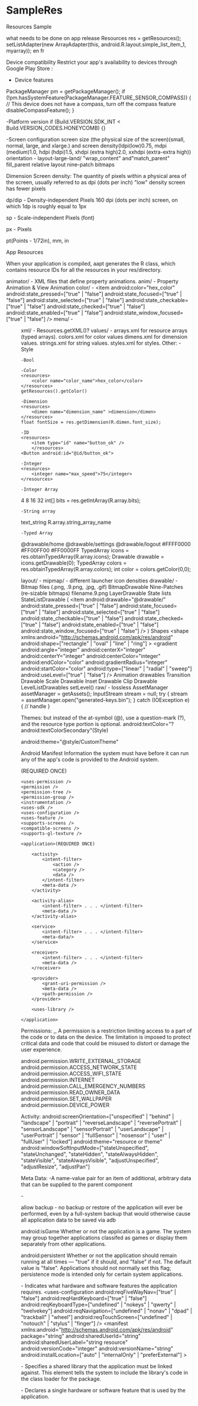 # SampleRes
Resources Sample

what needs to be done on app release
Resources res = getResources();
setListAdapter(new ArrayAdapter<String>(this, android.R.layout.simple_list_item_1, myarray));
en fr


Device compatibility
Restrict your app's availability to devices through Google Play Store :
- Device features
<uses-feature android:name="android.hardware.sensor.compass" android:required="true" />
PackageManager pm = getPackageManager();
if (!pm.hasSystemFeature(PackageManager.FEATURE_SENSOR_COMPASS)) {
 // This device does not have a compass, turn off the compass feature
 disableCompassFeature();
}

-Platform version
<uses-sdk android:minSdkVersion="14" android:targetSdkVersion="19" />
if (Build.VERSION.SDK_INT < Build.VERSION_CODES.HONEYCOMB) {}

-Screen configuration
screen size (the physical size of the screen)(small, normal, large, and xlarge.) and screen density(ldpi(low)0.75, mdpi (medium)1.0, hdpi (hdpi)1.5, xhdpi (extra high)2.0, xxhdpi (extra-extra high))
orientation - layout-large-land/
"wrap_content" and"match_parent" fill_parent
relative layout
nine-patch bitmaps

Dimension
Screen density: The quantity of pixels within a physical area of the screen, usually referred to as dpi (dots per inch) "low" density screen has fewer pixels

dp/dip - Density-independent Pixels
160 dpi (dots per inch) screen, on which 1dp is roughly equal to 1px

sp - Scale-independent Pixels (font)

px - Pixels

pt(Points - 1/72in), mm, in








App Resources

When your application is compiled, aapt generates the R class, which contains resource IDs for all the resources in your res/directory.

animator/ - XML files that define property animations.
anim/ - Property Animation & View Animation
color/ -
<selector xmlns:android="http://schemas.android.com/apk/res/android" >
    <item
        android:color="hex_color"
        android:state_pressed=["true" | "false"]
        android:state_focused=["true" | "false"]
        android:state_selected=["true" | "false"]
        android:state_checkable=["true" | "false"]
        android:state_checked=["true" | "false"]
        android:state_enabled=["true" | "false"]
        android:state_window_focused=["true" | "false"] />
</selector>
menu/ - <menu>
xml/ - Resources.getXML()?
values/ -
arrays.xml for resource arrays (typed arrays).
colors.xml for color values
dimens.xml for dimension values.
strings.xml for string values.
styles.xml for styles.
Other:
	-Style
	<EditText style="@style/CustomText">
<resources>
    <style name="CustomText" parent="@style/Text">
        <item name="android:textSize">20sp</item>
        <item name="android:textColor">#008</item>
    </style>
</resources>


	-Bool

	-Color
	<resources>
	    <color name="color_name">hex_color</color>
	</resources>
	getResources().getColor()

	-Dimension
	<resources>
	    <dimen name="dimension_name" >dimension</dimen>
	</resources>
	float fontSize = res.getDimension(R.dimen.font_size);

	-ID
	<resources>
    	<item type="id" name="button_ok" />
    	</resources>
	<Button android:id="@id/button_ok">

	-Integer
	<resources>
    	<integer name="max_speed">75</integer>
	</resources>

	-Integer Array
<resources>
    <integer-array name="bits">
        <item>4</item>
        <item>8</item>
        <item>16</item>
        <item>32</item>
    </integer-array>
</resources>
int[] bits = res.getIntArray(R.array.bits);

	-String array
<resources>
    <string-array
        name="string_array_name">
        <item
            >text_string</item>
    </string-array>
</resources>
R.array.string_array_name

	-Typed Array
<resources>
    <array name="icons">
        <item>@drawable/home</item>
        <item>@drawable/settings</item>
        <item>@drawable/logout</item>
    </array>
    <array name="colors">
        <item>#FFFF0000</item>
        <item>#FF00FF00</item>
        <item>#FF0000FF</item>
    </array>
</resources>
TypedArray icons = res.obtainTypedArray(R.array.icons);
Drawable drawable = icons.getDrawable(0);
TypedArray colors = res.obtainTypedArray(R.array.colors);
int color = colors.getColor(0,0);


layout/ -
mipmap/ - different launcher icon densities
drawable/ -
	Bitmap files (.png, .9.png, .jpg, .gif) BitmapDrawable
	Nine-Patches (re-sizable bitmaps) filename.9.png LayerDrawable
	State lists StateListDrawable
(<selector xmlns:android="http://schemas.android.com/apk/res/android" >
    <item
        android:drawable="@drawable/"
        android:state_pressed=["true" | "false"]
        android:state_focused=["true" | "false"]
        android:state_selected=["true" | "false"]
        android:state_checkable=["true" | "false"]
        android:state_checked=["true" | "false"]
        android:state_enabled=["true" | "false"]
        android:state_window_focused=["true" | "false"] />
</selector>)
	Shapes
<shape
    xmlns:android="http://schemas.android.com/apk/res/android"
    android:shape=["rectangle" | "oval" | "line" | "ring"] >
    <corners
        android:radius="integer"
        android:topLeftRadius="integer"
        android:topRightRadius="integer"
        android:bottomLeftRadius="integer"
        android:bottomRightRadius="integer" />
    <gradient
        android:angle="integer"
        android:centerX="integer"
        android:centerY="integer"
        android:centerColor="integer"
        android:endColor="color"
        android:gradientRadius="integer"
        android:startColor="color"
        android:type=["linear" | "radial" | "sweep"]
        android:useLevel=["true" | "false"] />
    <padding
        android:left="integer"
        android:top="integer"
        android:right="integer"
        android:bottom="integer" />
    <size
        android:width="integer"
        android:height="integer" />
    <solid
        android:color="color" />
    <stroke
        android:width="integer"
        android:color="color"
        android:dashWidth="integer"
        android:dashGap="integer" />
</shape>
	Animation drawables  <animation-list>
	Transition Drawable <transition>
	Scale Drawable <scale>
	Inset Drawable <inset>
	Clip Drawable <clip>
	LevelListDrawables <level-list> setLevel()
raw/ - lossless
AssetManager assetManager = getAssets();
  InputStream stream = null;
        try {
            stream = assetManager.open("generated-keys.bin");
        } catch (IOException e) {
            // handle
        }



Themes:
but instead of the at-symbol (@), use a question-mark (?), and the resource type portion is optional.
android:textColor="?android:textColorSecondary"(Style)

android:theme="@style/CustomTheme"
<activity android:theme="@android:style/Theme.Dialog">
<style name="CustomTheme" parent="android:Theme.Light">
    <item name="android:windowBackground">@color/custom_theme_color</item>
    <item name="android:colorBackground">@color/custom_theme_color</item>
</style>

Android Manifest
Information the system must have before it can run any of the app's code is provided to the Android system.
<?xml version="1.0" encoding="utf-8"?>

<manifest>(REQUIRED ONCE)

    <uses-permission />
    <permission />
    <permission-tree />
    <permission-group />
    <instrumentation />
    <uses-sdk />
    <uses-configuration />
    <uses-feature />
    <supports-screens />
    <compatible-screens />
    <supports-gl-texture />

    <application>(REQUIRED ONCE)

        <activity>
            <intent-filter>
                <action />
                <category />
                <data />
            </intent-filter>
            <meta-data />
        </activity>

        <activity-alias>
            <intent-filter> . . . </intent-filter>
            <meta-data />
        </activity-alias>

        <service>
            <intent-filter> . . . </intent-filter>
            <meta-data/>
        </service>

        <receiver>
            <intent-filter> . . . </intent-filter>
            <meta-data />
        </receiver>

        <provider>
            <grant-uri-permission />
            <meta-data />
            <path-permission />
        </provider>

        <uses-library />

    </application>

</manifest>


Permissions:
<permission>,<permission-group>,<permission-tree>
A permission is a restriction limiting access to a part of the code or to data on the device.
The limitation is imposed to protect critical data and code that could be misused to distort or damage the user experience.

<uses-permission android:name="android.permission.INTERNET" />
android.permission.WRITE_EXTERNAL_STORAGE
android.permission.ACCESS_NETWORK_STATE
android.permission.ACCESS_WIFI_STATE
android.permission.INTERNET
android.permission.CALL_EMERGENCY_NUMBERS
android.permission.READ_OWNER_DATA
android.permission.SET_WALLPAPER
android.permission.DEVICE_POWER


Activity:
<activity>
android:screenOrientation=["unspecified" | "behind" |
                                     "landscape" | "portrait" |
                                     "reverseLandscape" | "reversePortrait" |
                                     "sensorLandscape" | "sensorPortrait" |
                                     "userLandscape" | "userPortrait" |
                                     "sensor" | "fullSensor" | "nosensor" |
                                     "user" | "fullUser" | "locked"]
android:theme="resource or theme"
android:windowSoftInputMode=["stateUnspecified",
                                       "stateUnchanged", "stateHidden",
                                       "stateAlwaysHidden", "stateVisible",
                                       "stateAlwaysVisible", "adjustUnspecified",
                                       "adjustResize", "adjustPan"]

</activity>

Meta Data:
<meta-data> -A name-value pair for an item of additional, arbitrary data that can be supplied to the parent component


<application> -

allow backup - no backup or restore of the application will ever be performed, even by a full-system backup that would otherwise cause all application data to be saved via adb

android:isGame
Whether or not the application is a game. The system may group together applications classifed as games or display them separately from other applications.

android:persistent
Whether or not the application should remain running at all times — "true" if it should, and "false" if not. The default value is "false".
Applications should not normally set this flag; persistence mode is intended only for certain system applications.



<uses-configuration>-
Indicates what hardware and software features the application requires.
<uses-configuration
  android:reqFiveWayNav=["true" | "false"]
  android:reqHardKeyboard=["true" | "false"]
  android:reqKeyboardType=["undefined" | "nokeys" | "qwerty" | "twelvekey"]
  android:reqNavigation=["undefined" | "nonav" | "dpad" | "trackball" | "wheel"]
  android:reqTouchScreen=["undefined" | "notouch" | "stylus" | "finger"] />
<manifest xmlns:android="http://schemas.android.com/apk/res/android"
          package="string"
          android:sharedUserId="string"
          android:sharedUserLabel="string resource"
          android:versionCode="integer"
          android:versionName="string"
          android:installLocation=["auto" | "internalOnly" | "preferExternal"] >
</manifest>

<uses-library>-
Specifies a shared library that the application must be linked against. This element tells the system to include the library's code in the class loader for the package.

<uses-feature>-
Declares a single hardware or software feature that is used by the application.

